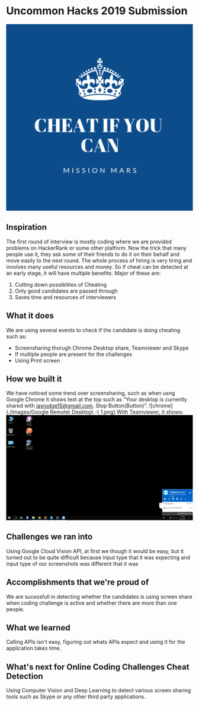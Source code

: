 # Uncommon Hacks 2019 Submission

![Logo](./Images/LOGO.png)


## Inspiration
The first round of interview is mostly coding where we are provided problems on HackerRank or some other platform. Now the trick that many people use it, they ask some of their friends to do it on their behalf and move easily to the next round.
The whole process of hiring is very tiring and involves many useful resources and money. So if cheat can be detected at an early stage, it will have multiple benefits. Major of these are:
1. Cutting down possiblities of Cheating
2. Only good candidates are passed through
3. Saves time and resources of interviewers

## What it does

We are using several events to check if the candidate is doing cheating such as:
  - Screensharing thorugh Chrome Desktop share, Teamviewer and Skype
  - If multiple people are present for the challenges
  - Using Print screen

## How we built it

We have noticed some trend over screensharing, such as when usng Google Chrome it shows text at the top such as 
"Your desktop is currently shared with jayrodge15@gmail.com. Stop Button(Button)".
![chrome](./Images/Google Remote\ Desktop\ -\ 1.png)
With Teamviewer, it shows:
![teamviewer](./Images/TeamViewer-1.png)


## Challenges we ran into
Using Google Cloud Vision API, at first we though it would be easy, but it turned out to be quite difficult because input type that it was expecting and input type of our screenshots was different that it was 


## Accomplishments that we're proud of

We are sucessfull in detecting whether the candidates is using screen share when coding challenge is active and whether there are more than one people.


## What we learned

Calling APIs isn't easy, figuring out whats APIs expect and using it for the application takes time.


## What's next for Online Coding Challenges Cheat Detection

Using Computer Vision and Deep Learning to detect various screen sharing tools such as Skype or any other third party applications.
